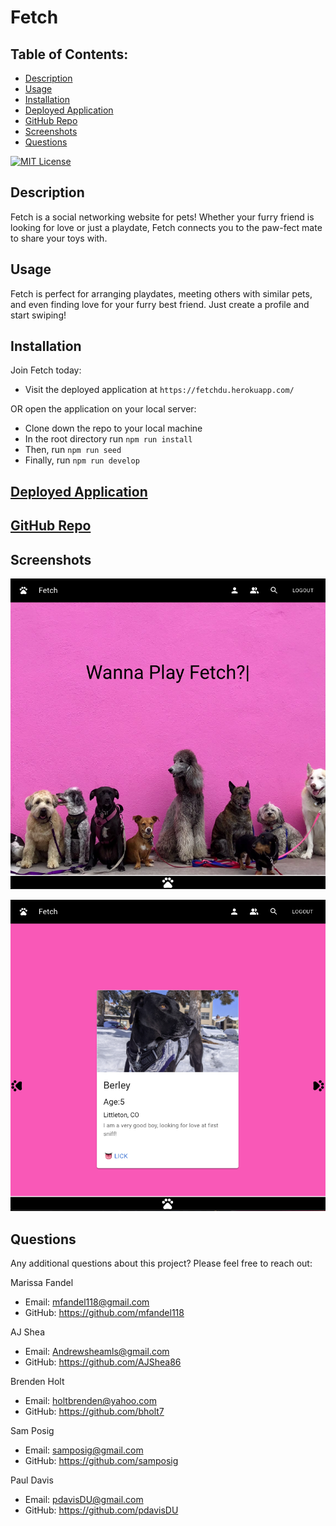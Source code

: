 # Fetch

## Table of Contents:

- [Description](#description)
- [Usage](#usage)
- [Installation](#installation)
- [Deployed Application](#deployed-application)
- [GitHub Repo](#github-repo)
- [Screenshots](#screenshots)
- [Questions](#questions)

[![MIT License](https://img.shields.io/badge/License-MIT-blue.svg)](https://opensource.org/licenses/)

## Description

Fetch is a social networking website for pets! Whether your furry friend is looking for love or just a playdate, Fetch connects you to the paw-fect mate to share your toys with.

## Usage

Fetch is perfect for arranging playdates, meeting others with similar pets, and even finding love for your furry best friend. Just create a profile and start swiping!

## Installation

Join Fetch today:

- Visit the deployed application at `https://fetchdu.herokuapp.com/`

OR open the application on your local server:

- Clone down the repo to your local machine
- In the root directory run `npm run install`
- Then, run `npm run seed`
- Finally, run `npm run develop`

## [Deployed Application](https://fetchdu.herokuapp.com/)

## [GitHub Repo](https://github.com/AJShea86/Project-3-DU)

## Screenshots

![Fetch landing page](./assets/wanna-play.png)

![Profile card example](./assets/fetch-card.png)

## Questions

Any additional questions about this project? Please feel free to reach out:

Marissa Fandel

- Email: mfandel118@gmail.com
- GitHub: https://github.com/mfandel118

AJ Shea

- Email: Andrewsheamls@gmail.com
- GitHub: https://github.com/AJShea86

Brenden Holt

- Email: holtbrenden@yahoo.com
- GitHub: https://github.com/bholt7

Sam Posig

- Email: samposig@gmail.com
- GitHub: https://github.com/samposig

Paul Davis

- Email: pdavisDU@gmail.com
- GitHub: https://github.com/pdavisDU
